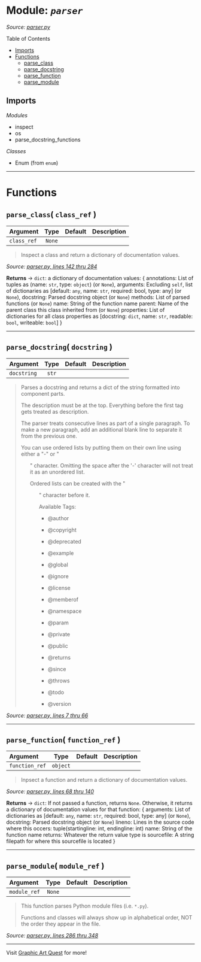 # Module: _`parser`_

_Source: [parser.py](../../src/parser.py)_


Table of Contents

- [Imports](#imports)
- [Functions](#functions)
    - [parse_class](#parse_class)
    - [parse_docstring](#parse_docstring)
    - [parse_function](#parse_function)
    - [parse_module](#parse_module)

## Imports

*Modules*
- inspect
- os
- parse_docstring_functions

*Classes*
- Enum (from `enum`)

----

# Functions

## `parse_class`( **`class_ref`** )<a id='parse_class'></a>



|Argument |Type |Default | Description
|:---|:---:|:---|:---|
|`class_ref` |`None` | | |



> Inspect a class and return a dictionary of documentation values.

_Source: [parser.py, lines 142 thru 284](../../src/parser.py#L142-L284)_

**Returns** -> `dict`: a dictionary of documentation values: { annotations: List of tuples as (name: `str`, type: `object`) (or `None`), arguments: Excluding `self`, list of dictionaries as [default: `any`, name: `str`, required: bool, type: any] (or `None`), docstring: Parsed docstring object (or `None`) methods: List of parsed functions (or `None`) name: String of the function name parent: Name of the parent class this class inherited from (or `None`) properties: List of dictionaries for all class properties as [docstring: `dict`, name: `str`, readable: `bool`, writeable: `bool`] }

----

## `parse_docstring`( **`docstring`** )<a id='parse_docstring'></a>



|Argument |Type |Default | Description
|:---|:---:|:---|:---|
|`docstring` |`str` | | |



> Parses a docstring and returns a dict of the string formatted into component parts.
>
> The description must be at the top. Everything before the first tag gets treated as description.
>
> The parser treats consecutive lines as part of a single paragraph. To make a new paragraph, add an additional blank line to separate it from the previous one.
>
> You can use ordered lists by putting them on their own line using either a "-" or "<ul>" character. Omitting the space after the '-' character will not treat it as an unordered list.
>
> Ordered lists can be created with the "<ol>" character before it.
>
> Available Tags:
>
> - @author
>
> - @copyright
>
> - @deprecated
>
> - @example
>
> - @global
>
> - @ignore
>
> - @license
>
> - @memberof
>
> - @namespace
>
> - @param
>
> - @private
>
> - @public
>
> - @returns
>
> - @since
>
> - @throws
>
> - @todo
>
> - @version

_Source: [parser.py, lines 7 thru 66](../../src/parser.py#L7-L66)_

----

## `parse_function`( **`function_ref`** )<a id='parse_function'></a>



|Argument |Type |Default | Description
|:---|:---:|:---|:---|
|`function_ref` |`object` | | |



> Inpsect a function and return a dictionary of documentation values.

_Source: [parser.py, lines 68 thru 140](../../src/parser.py#L68-L140)_

**Returns** -> `dict`: If not passed a function, returns `None`. Otherwise, it returns a dictionary of documentation values for that function:
{ arguments: List of dictionaries as [default: `any`, name: `str`, required: bool, type: any] (or `None`), docstring: Parsed docstring object (or `None`) lineno: Lines in the source code where this occers: tuple(startingline: int, endingline: int) name: String of the function name returns: Whatever the return value type is sourcefile: A string filepath for where this sourcefile is located }

----

## `parse_module`( **`module_ref`** )<a id='parse_module'></a>



|Argument |Type |Default | Description
|:---|:---:|:---|:---|
|`module_ref` |`None` | | |



> This function parses Python module files (i.e. `*.py`).
>
> Functions and classes will always show up in alphabetical order, NOT the order they appear in the file.

_Source: [parser.py, lines 286 thru 348](../../src/parser.py#L286-L348)_

----

Visit [Graphic Art Quest](https://www.GraphicArtQuest.com) for more!